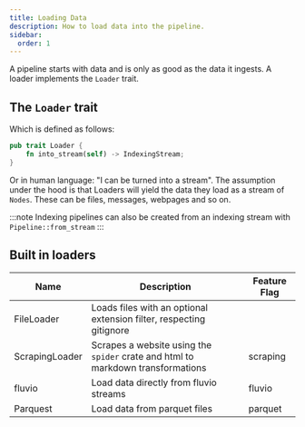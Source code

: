 ```yaml
---
title: Loading Data
description: How to load data into the pipeline.
sidebar:
  order: 1
---
```


A pipeline starts with data and is only as good as the data it ingests. A loader implements the `Loader` trait.

## The `Loader` trait

Which is defined as follows:

```rust
pub trait Loader {
    fn into_stream(self) -> IndexingStream;
}
```

Or in human language: "I can be turned into a stream". The assumption under the hood is that Loaders will yield the data they load as a stream of `Nodes`. These can be files, messages, webpages and so on.

:::note
Indexing pipelines can also be created from an indexing stream with `Pipeline::from_stream`
:::

## Built in loaders

<small>

| Name           | Description                                                                     | Feature Flag |
| -------------- | ------------------------------------------------------------------------------- | ------------ |
| FileLoader     | Loads files with an optional extension filter, respecting gitignore             |              |
| ScrapingLoader | Scrapes a website using the `spider` crate and html to markdown transformations | scraping     |
| fluvio         | Load data directly from fluvio streams                                          | fluvio       |
| Parquest       | Load data from parquet files                                                    | parquet      |

</small>
